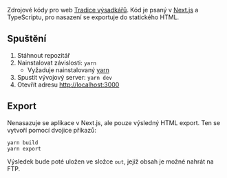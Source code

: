Zdrojové kódy pro web [Tradice výsadkářů](https://tradice.43vysadkovypluk.cz/). Kód je psaný v [Next.js](https://nextjs.org/) a TypeScriptu, pro nasazení se exportuje do statického HTML.

## Spuštění

1. Stáhnout repozitář
2. Nainstalovat závislosti: `yarn`
   - Vyžaduje nainstalovaný [yarn](https://yarnpkg.com/getting-started/install)
3. Spustit vývojový server: `yarn dev`
4. Otevřít adresu [http://localhost:3000](http://localhost:3000)

## Export

Nenasazuje se aplikace v Next.js, ale pouze výsledný HTML export. Ten se vytvoří pomocí dvojice příkazů:

```
yarn build
yarn export
```

Výsledek bude poté uložen ve složce `out`, jejíž obsah je možné nahrát na FTP.
